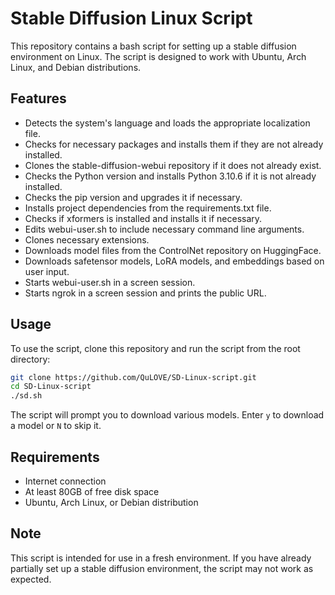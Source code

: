 # Stable Diffusion Linux Script

This repository contains a bash script for setting up a stable diffusion environment on Linux. The script is designed to work with Ubuntu, Arch Linux, and Debian distributions.

## Features

- Detects the system's language and loads the appropriate localization file.
- Checks for necessary packages and installs them if they are not already installed.
- Clones the stable-diffusion-webui repository if it does not already exist.
- Checks the Python version and installs Python 3.10.6 if it is not already installed.
- Checks the pip version and upgrades it if necessary.
- Installs project dependencies from the requirements.txt file.
- Checks if xformers is installed and installs it if necessary.
- Edits webui-user.sh to include necessary command line arguments.
- Clones necessary extensions.
- Downloads model files from the ControlNet repository on HuggingFace.
- Downloads safetensor models, LoRA models, and embeddings based on user input.
- Starts webui-user.sh in a screen session.
- Starts ngrok in a screen session and prints the public URL.

## Usage

To use the script, clone this repository and run the script from the root directory:

```bash
git clone https://github.com/QuLOVE/SD-Linux-script.git
cd SD-Linux-script
./sd.sh
```

The script will prompt you to download various models. Enter `y` to download a model or `N` to skip it.

## Requirements

- Internet connection
- At least 80GB of free disk space
- Ubuntu, Arch Linux, or Debian distribution

## Note

This script is intended for use in a fresh environment. If you have already partially set up a stable diffusion environment, the script may not work as expected.
